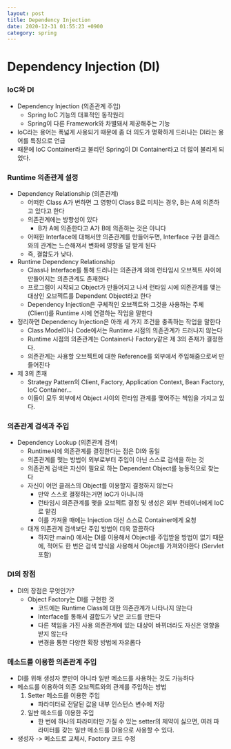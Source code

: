 ```yaml
---
layout: post
title: Dependency Injection
date: 2020-12-31 01:55:23 +0900
category: spring
---
```

# Dependency Injection (DI)

### IoC와 DI

- Dependency Injection (의존관계 주입)
    - Spring IoC 기능의 대표적인 동작원리
    - Spring이 다른 Framework와 차별돼서 제공해주는 기능
- IoC라는 용어는 폭넓게 사용되기 때문에 좀 더 의도가 명확하게 드러나는 DI라는 용어를 특징으로 언급
- 때문에 IoC Container라고 불리던 Spring이 DI Container라고 더 많이 불리게 되었다.

### Runtime 의존관계 설정

- Dependency Relationship (의존관계)
    - 어떠한 Class A가 변하면 그 영향이 Class B로 미치는 경우, B는 A에 의존하고 있다고 한다
    - 의존관계에는 방향성이 있다
        - B가 A에 의존한다고 A가 B에 의존하는 것은 아니다
    - 어떠한 Interface에 대해서만 의존관계를 만들어두면, Interface 구현 클래스와의 관계는 느슨해져서 변화에 영향을 덜 받게 된다
    - 즉, 결합도가 낮다.
- Runtime Dependency Relationship
    - Class나 Interface를 통해 드러나는 의존관계 외에 런타임시 오브젝트 사이에 만들어지는 의존관계도 존재한다
    - 프로그램이 시작되고 Object가 만들어지고 나서 런타임 시에 의존관계를 맺는 대상인 오브젝트를 Dependent Object라고 한다
    - Dependency Injection은 구체적인 오브젝트와 그것을 사용하는 주체(Client)를 Runtime 시에 연결하는 작업을 말한다
- 정리하면 Dependency Injection은 아래 세 가지 조건을 충족하는 작업을 말한다
    - Class Model이나 Code에서는 Runtime 시점의 의존관계가 드러나지 않는다
    - Runtime 시점의 의존관계는 Container나 Factory같은 제 3의 존재가 결정한다.
    - 의존관계는 사용할 오브젝트에 대한 Reference를 외부에서 주입해줌으로써 만들어진다
- 제 3의 존재
    - Strategy Pattern의 Client, Factory, Application Context, Bean Factory, IoC Container...
    - 이들이 모두 외부에서 Object 사이의 런타임 관계를 맺어주는 책임을 가지고 있다.

### 의존관계 검색과 주입

- Dependency Lookup (의존관계 검색)
    - Runtime시에 의존관계를 결정한다는 점은 DI와 동일
    - 의존관계를 맺는 방법이 외부로부터 주입이 아닌 스스로 검색을 하는 것
    - 의존관계 검색은 자신이 필요로 하는 Dependent Object를 능동적으로 찾는다
    - 자신이 어떤 클래스의 Object를 이용할지 결정하지 않는다
        - 만약 스스로 결정하는거면 IoC가 아니니까
        - 런타임시 의존관계를 맺을 오브젝트 결정 및 생성은 외부 컨테이너에게 IoC로 맡김
        - 이를 가져올 때에는 Injection 대신 스스로 Container에게 요청
    - 대개 의존관계 검색보단 주입 방법이 더욱 깔끔하다
        - 하지만 main() 에서는 DI를 이용해서 Object를 주입받을 방법이 없기 때문에, 적어도 한 번은 검색 방식을 사용해서 Object를 가져와야한다 (Servlet 포함)

### DI의 장점

- DI의 장점은 무엇인가?
    - Object Factory는 DI를 구현한 것
        - 코드에는 Runtime Class에 대한 의존관계가 나타나지 않는다
        - Interface를 통해서 결합도가 낮은 코드를 만든다
        - 다른 책임을 가진 사용 의존관계에 있는 대상이 바뀌더라도 자신은 영향을 받지 않는다
        - 변경을 통한 다양한 확장 방법에 자유롭다

### 메소드를 이용한 의존관계 주입

- DI를 위해 생성자 뿐만이 아니라 일반 메소드를 사용하는 것도 가능하다
- 메소드를 이용하여 의존 오브젝트와의 관계를 주입하는 방법
    1. Setter 메소드를 이용한 주입
        - 파라미터로 전달된 값을 내부 인스턴스 변수에 저장
    2. 일반 메소드를 이용한 주입
        - 한 번에 하나의 파라미터만 가질 수 있는 setter의 제약이 싫으면, 여러 파라미터를 갖는 일반 메소드를 DI용으로 사용할 수 있다.
- 생성자 -> 메소드로 교체시, Factory 코드 수정
